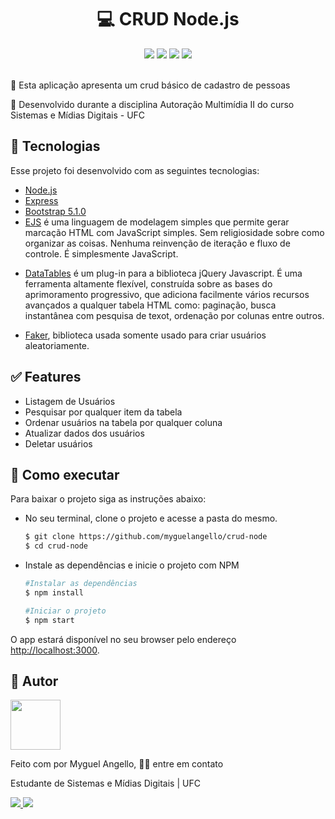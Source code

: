 <h1 align="center">
   💻 CRUD Node.js
</h1>
<div align="center">
        <img src="https://img.shields.io/github/languages/top/myguelangello/crud-node?color=blue&style=flat" />
    <img src="https://img.shields.io/github/license/myguelangello/crud-node?color=blueviolet&style=flat"  />
    <img src="https://img.shields.io/github/last-commit/myguelangello/crud-node?color=brightgreen&style=flat" />
    <img src="https://img.shields.io/github/package-json/v/myguelangello/crud-node?color=lightgrey&style=flat" />
</div>
<br/>
<div>
    <p align="">🚀 Esta aplicação apresenta um crud básico de cadastro de pessoas </p>
    <p align="">🚧 Desenvolvido durante a disciplina Autoração Multimídia II do curso Sistemas e Mídias Digitais - UFC</p>
</div>
<div>
  <h2>🧪 Tecnologias</h2>
    <div>
      <p>Esse projeto foi desenvolvido com as seguintes tecnologias:</p>
      <ul>
        <li><a href="https://nodejs.org/en/" target="_blank">Node.js</a></li>
        <li>
          <a href="https://expressjs.com/pt-br/" target="_blank">Express</a>
         </li>
        <li>
          <a href="https://getbootstrap.com/" target="_blank"
            >Bootstrap 5.1.0</a
          >
        </li>
        <li><a href="https://ejs.co/" target="_blank">EJS</a> é uma linguagem de modelagem simples que permite gerar marcação HTML com JavaScript simples. Sem religiosidade sobre como organizar as coisas. Nenhuma reinvenção de iteração e fluxo de controle. É simplesmente JavaScript.</p>
        </li>
        <li>
          <a href="https://datatables.net/" target="_blank">DataTables</a> é um plug-in para a biblioteca jQuery Javascript. É uma ferramenta altamente flexível, construída sobre as bases do aprimoramento progressivo, que adiciona facilmente vários recursos avançados a qualquer tabela HTML como: paginação, busca instantânea com pesquisa de texot, ordenação por colunas entre outros.</p>
        </li>
        <li>
          <a href="https://github.com/marak/Faker.js/" target="_blank">Faker</a>, biblioteca usada somente usado para criar usuários aleatoriamente.</p>
        </li>
      </ul>
    </div>
</div>
<div>
  <h2>✅ Features</h2>
  <div>
    <ul>
      <li>Listagem de Usuários</li>
      <li>Pesquisar por qualquer item da tabela</li>
      <li>Ordenar usuários na tabela por qualquer coluna</li>
      <li>Atualizar dados dos usuários</li>
      <li>Deletar usuários</li>
    </ul>
  </div>
</div
<div>
  <h2>🚀 Como executar</h2>
  <p>Para baixar o projeto siga as instruções abaixo:</p>
  <ul>
    <li>No seu terminal, clone o projeto e acesse a pasta do mesmo.</li>
    
  ```bash
  $ git clone https://github.com/myguelangello/crud-node
  $ cd crud-node
  ```
  </ul>
   <ul>
     <li>
       Instale as dependências e inicie o projeto com NPM
     </li>
     
  ```bash
  #Instalar as dependências
  $ npm install
  
  #Iniciar o projeto
  $ npm start
  ```
  </ul>
  <p>O app estará disponível no seu browser pelo endereço <a href="http://localhost:3000">http://localhost:3000</a>.</p>
</div>
<div>
  <h2>📌 Autor</h2>
  <div>
    <img src="https://github.com/myguelangello.png" width="80" height="80" />
    <p>Feito com por Myguel Angello,  👋🏽 entre em contato</p>
    <p>Estudante de Sistemas e Mídias Digitais | UFC</p>
    <a href="https://www.instagram.com/_myguel/">
      <img src="https://img.shields.io/static/v1?label=&message=_myguel&color=E4405F&labelColor=E4405F&logo=instagram&logoColor=ffffff&style=flat-square" />
    </a>
      <img src="https://img.shields.io/static/v1?label=&message=myguelangello@alu.ufc.br&color=EA4335&labelColor=EA4335&logo=gmail&logoColor=ffffff&style=flat-square" />
  </div>
</div>
